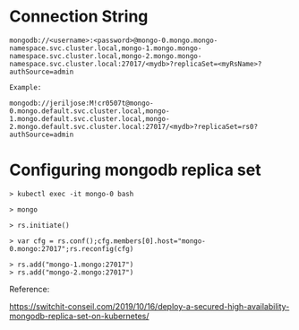 # Connection String

```
mongodb://<username>:<password>@mongo-0.mongo.mongo-namespace.svc.cluster.local,mongo-1.mongo.mongo-namespace.svc.cluster.local,mongo-2.mongo.mongo-namespace.svc.cluster.local:27017/<mydb>?replicaSet=<myRsName>?authSource=admin

Example:

mongodb://jeriljose:M!cr0507t@mongo-0.mongo.default.svc.cluster.local,mongo-1.mongo.default.svc.cluster.local,mongo-2.mongo.default.svc.cluster.local:27017/<mydb>?replicaSet=rs0?authSource=admin
```

# Configuring mongodb replica set

```
> kubectl exec -it mongo-0 bash

> mongo

> rs.initiate()

> var cfg = rs.conf();cfg.members[0].host="mongo-0.mongo:27017";rs.reconfig(cfg)

> rs.add("mongo-1.mongo:27017")
> rs.add("mongo-2.mongo:27017")
```

Reference:

https://switchit-conseil.com/2019/10/16/deploy-a-secured-high-availability-mongodb-replica-set-on-kubernetes/